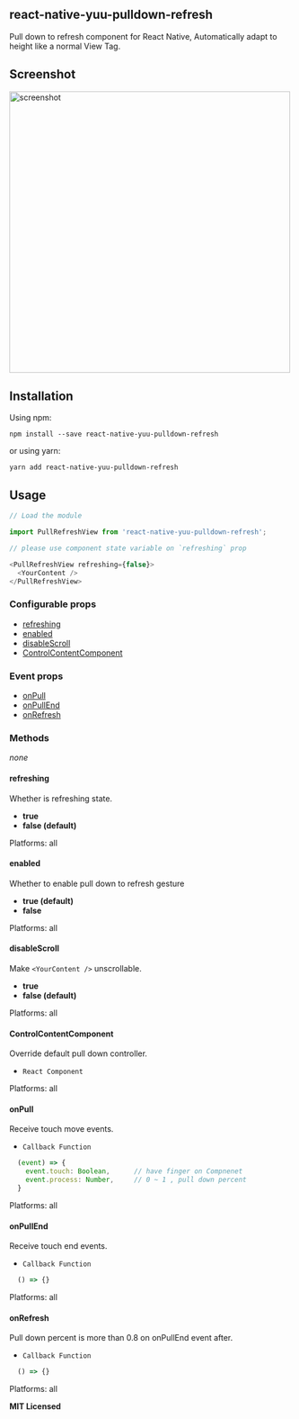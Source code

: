 ## react-native-yuu-pulldown-refresh

Pull down to refresh component for React Native, Automatically adapt to height like a normal View Tag.

## Screenshot

<img src="https://raw.githubusercontent.com/TokisakiYuu/react-native-pull-refresh/master/example/screenshot/Screenshot-2020-06-05-16-02-20-138.gif" height = "500" alt="screenshot" align=center />

## Installation

Using npm:

```shell
npm install --save react-native-yuu-pulldown-refresh
```

or using yarn:

```shell
yarn add react-native-yuu-pulldown-refresh
```

## Usage

```javascript
// Load the module

import PullRefreshView from 'react-native-yuu-pulldown-refresh';

// please use component state variable on `refreshing` prop

<PullRefreshView refreshing={false}>
  <YourContent />
</PullRefreshView>
```

### Configurable props
* [refreshing](#refreshing)
* [enabled](#enabled)
* [disableScroll](#disableScroll)
* [ControlContentComponent](#ControlContentComponent)

### Event props
* [onPull](#onPull)
* [onPullEnd](#onPullEnd)
* [onRefresh](#onRefresh)

### Methods
*none*


#### refreshing
Whether is refreshing state.
* **true**
* **false (default)**

Platforms: all

#### enabled
Whether to enable pull down to refresh gesture
* **true (default)**
* **false**

Platforms: all

#### disableScroll
Make ```<YourContent />``` unscrollable.
* **true**
* **false (default)**

Platforms: all

#### ControlContentComponent
Override default pull down controller.
* ```React Component```

Platforms: all

#### onPull
Receive touch move events.
* ```Callback Function```
```javascript
  (event) => {
    event.touch: Boolean,      // have finger on Compnenet
    event.process: Number,     // 0 ~ 1 , pull down percent
  }
```

Platforms: all

#### onPullEnd
Receive touch end events.
* ```Callback Function```
```javascript
  () => {}
```

Platforms: all

#### onRefresh
Pull down percent is more than 0.8 on onPullEnd event after.
* ```Callback Function```
```javascript
  () => {}
```

Platforms: all


**MIT Licensed**
